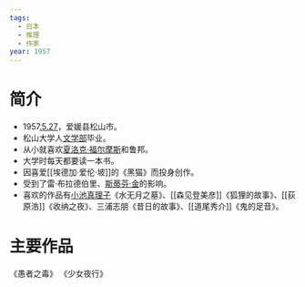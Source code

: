 ```yaml
---
tags:
  - 日本
  - 推理
  - 作家
year: 1957
---
```

# 简介

- 1957[.5.27](2024-05-27.md)，爱媛县松山市。
- 松山大学人[文学部](文学部.md)毕业。
- 从小就喜欢[夏洛克·福尔摩斯](夏洛克·福尔摩斯.md)和鲁邦。
- 大学时每天都要读一本书。
- 因喜爱[[埃德加·爱伦·坡]]的《黑猫》而投身创作。
- 受到了雷·布拉德伯里、[斯蒂芬·金](斯蒂芬·金.md)的影响。
- 喜欢的作品有[小池真理子](小池真理子.md)《水无月之墓》、[[森见登美彦]]《狐狸的故事》、[[荻原浩]]《收纳之夜》、三浦志朋《昔日的故事》、[[道尾秀介]]《鬼的足音》。
# 主要作品

《愚者之毒》
《少女夜行》